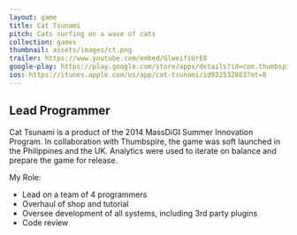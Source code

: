 ```yaml
---
layout: game
title: Cat Tsunami
pitch: Cats surfing on a wave of cats
collection: games
thumbnail: assets/images/ct.png
trailer: https://www.youtube.com/embed/GlweifiUrE0
google-play: https://play.google.com/store/apps/details?id=com.thumbspire.cattsunami&hl=en
ios: https://itunes.apple.com/us/app/cat-tsunami/id922532883?mt=8
---
```


## Lead Programmer

Cat Tsunami is a product of the 2014 MassDiGI Summer Innovation Program. In collaboration with Thumbspire, the game was soft launched in the Philippines and the UK. Analytics were used to iterate on balance and prepare the game for release.

My Role:
- Lead on a team of 4 programmers
- Overhaul of shop and tutorial
- Oversee development of all systems, including 3rd party plugins
- Code review
